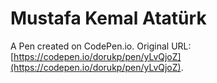 # Mustafa Kemal Atatürk

A Pen created on CodePen.io. Original URL: [https://codepen.io/dorukp/pen/yLvQjoZ](https://codepen.io/dorukp/pen/yLvQjoZ).

